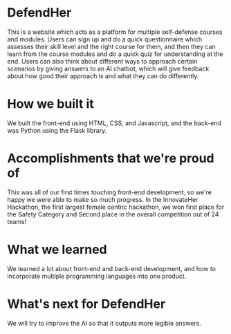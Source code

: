 # DefendHer
This is a website which acts as a platform for multiple self-defense courses and modules. Users can sign up and do a quick questionnaire which assesses their skill level and the right course for them, and then they can learn from the course modules and do a quick quiz for understanding at the end. Users can also think about different ways to approach certain scenarios by giving answers to an AI chatbot, which will give feedback about how good their approach is and what they can do differently.
# How we built it
We built the front-end using HTML, CSS, and Javascript, and the back-end was Python using the Flask library.
# Accomplishments that we're proud of
This was all of our first times touching front-end development, so we're happy we were able to make so much progress. In the InnovateHer Hackathon, the first largest female centric hackathon, we won first place for the Safety Category and Second place in the overall competition out of 24 teams!
# What we learned
We learned a lot about front-end and back-end development, and how to incorporate multiple programming languages into one product.
# What's next for DefendHer
We will try to improve the AI so that it outputs more legible answers.






